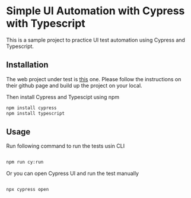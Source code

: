 
# Simple UI Automation with Cypress with Typescript

This is a sample project to practice UI test automation using Cypress and Typescript.


## Installation

The web project under test is [this](https://github.com/gothinkster/angularjs-realworld-example-app) one. Please follow the instructions on their github page
and build up the project on your local.

Then install Cypress and Typescipt using npm

```bash
npm install cypress
npm install typescript
```

## Usage

Run following command to run the tests usin CLI

```cmd

npm run cy:run

```

Or you can open Cypress UI and run the test manually

```cmd

npx cypress open

```


